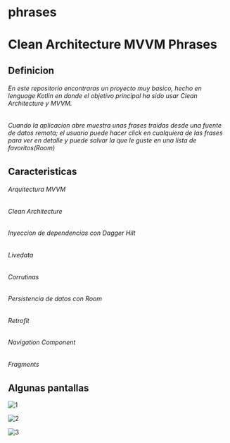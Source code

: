 # phrases

# Clean Architecture MVVM Phrases
## Definicion
###### En este repositorio encontraras un proyecto muy basico, hecho en lenguage Kotlin en donde el objetivo principal ha sido usar Clean Architecture y MVVM. 
###### Cuando la aplicacion abre muestra unas frases traidas desde una fuente de datos remota; el usuario puede hacer click en cualquiera de las frases para ver en detalle y puede salvar la que le guste en una lista de favoritos(Room)
## Caracteristicas
###### Arquitectura MVVM
###### Clean Architecture
###### Inyeccion de dependencias con Dagger Hilt
###### Livedata
###### Corrutinas
###### Persistencia de datos con Room
###### Retrofit
###### Navigation Component
###### Fragments
## Algunas pantallas

![1](https://user-images.githubusercontent.com/63832065/191616404-d56b1c94-5e0d-48b4-b48c-a2ec9ed61120.png)

![2](https://user-images.githubusercontent.com/63832065/191616697-e64654d9-bfe8-42fd-9442-158019ba5c37.png)

![3](https://user-images.githubusercontent.com/63832065/191617001-9342eedc-d3fa-4aef-bcbd-bebcb0ad73a0.png)





